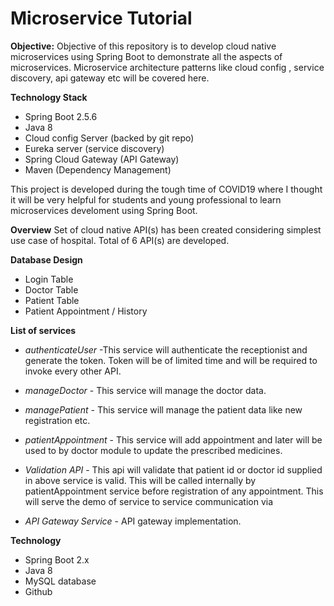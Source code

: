 # Microservice Tutorial

**Objective:** Objective of this repository is to develop cloud native microservices using Spring Boot to demonstrate all the aspects of microservices. Microservice architecture patterns like cloud config , service discovery, api gateway etc will be covered here.

**Technology Stack**
- Spring Boot 2.5.6
- Java 8 
- Cloud config Server (backed by git repo)
- Eureka server (service discovery)
- Spring Cloud Gateway (API Gateway)
- Maven (Dependency Management) 

This project is developed during the tough time of COVID19 where I thought it will be very helpful for students and young professional to learn microservices develoment using Spring Boot. 

**Overview** 
Set of cloud native API(s) has  been created considering simplest use case of hospital.  Total of 6 API(s) are developed.

**Database Design**

- Login Table
- Doctor Table
- Patient Table
- Patient Appointment / History

**List of services**

- _authenticateUser_ -This service  will authenticate the receptionist and generate the token. Token will be of limited time and will be required to invoke every other API.
 

- _manageDoctor_ - This service will manage the doctor data. 

- _managePatient_ - This service will manage the patient data like new registration etc.

- _patientAppointment_ - This service will add appointment and later will be used to by doctor module to update the prescribed medicines.


- _Validation API_  - This api will validate that patient id or doctor id supplied in above service is valid.  This will be called internally by patientAppointment service before registration of any appointment.  This will serve the demo of service to service communication via

- _API Gateway Service_ - API gateway implementation.


**Technology**

- Spring Boot 2.x 
- Java 8
- MySQL database 
- Github 
